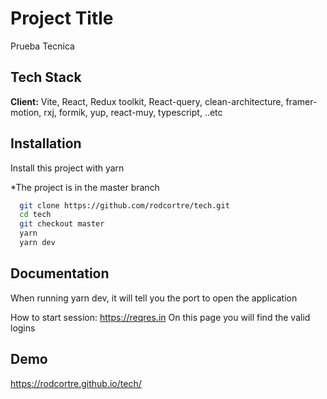 
# Project Title

Prueba Tecnica
## Tech Stack

**Client:** Vite, React, Redux toolkit, React-query, clean-architecture, framer-motion, rxj, formik, yup, react-muy, typescript, ..etc






## Installation

Install this project with yarn

*The project is in the master branch

```bash
  git clone https://github.com/rodcortre/tech.git
  cd tech
  git checkout master
  yarn
  yarn dev
```
    
## Documentation

When running yarn dev, it will tell you the port to open the application

How to start session:
https://reqres.in On this page you will find the valid logins
## Demo

https://rodcortre.github.io/tech/

